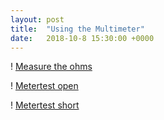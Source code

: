 ```yaml
---
layout: post
title:  "Using the Multimeter"
date:   2018-10-8 15:30:00 +0000
---
```


! [Measure the ohms](https://github.com/rbwatson/GoBabyGo/blob/master/docs/assets/images/metertest-ohms.jpg)

! [Metertest open](https://github.com/rbwatson/GoBabyGo/blob/master/docs/assets/images/metertest-open.jpg)

! [Metertest short](https://github.com/rbwatson/GoBabyGo/blob/master/docs/assets/images/metertest-short.jpg)


